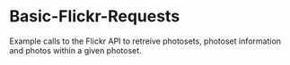 # Basic-Flickr-Requests

Example calls to the Flickr API to retreive photosets, photoset information and photos within a given photoset.
